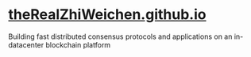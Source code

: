 # [theRealZhiWeichen.github.io](therealzhiweichen.github.io)
 Building fast distributed consensus protocols and applications on an in-datacenter blockchain platform
